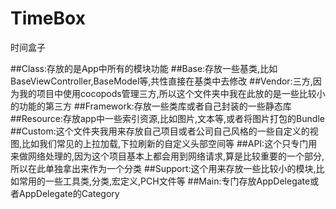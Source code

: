 # TimeBox
时间盒子


##Class:存放的是App中所有的模块功能
##Base:存放一些基类,比如BaseViewController,BaseModel等,共性直接在基类中去修改
##Vendor:三方,因为我的项目中使用cocopods管理三方,所以这个文件夹中我在此放的是一些比较小的功能的第三方
##Framework:存放一些类库或者自己封装的一些静态库
##Resource:存放app中一些索引资源,比如图片,文本等,或者将图片打包的Bundle
##Custom:这个文件夹我用来存放自己项目或者公司自己风格的一些自定义的视图,比如我们常见的上拉加载,下拉刷新的自定义头部空间等
##API:这个只专门用来做网络处理的,因为这个项目基本上都会用到网络请求,算是比较重要的一个部分,所以在此单独拿出来作为一个分类
##Support:这个用来存放一些比较小的模块,比如常用的一些工具类,分类,宏定义,PCH文件等
##Main:专门存放AppDelegate或者AppDelegate的Category
